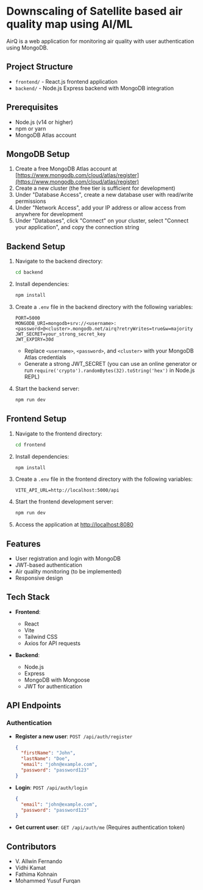 # Downscaling of Satellite based air quality map using AI/ML

AirQ is a web application for monitoring air quality with user authentication using MongoDB.

## Project Structure

- `frontend/` - React.js frontend application
- `backend/` - Node.js Express backend with MongoDB integration

## Prerequisites

- Node.js (v14 or higher)
- npm or yarn
- MongoDB Atlas account

## MongoDB Setup

1. Create a free MongoDB Atlas account at [https://www.mongodb.com/cloud/atlas/register](https://www.mongodb.com/cloud/atlas/register)
2. Create a new cluster (the free tier is sufficient for development)
3. Under "Database Access", create a new database user with read/write permissions
4. Under "Network Access", add your IP address or allow access from anywhere for development
5. Under "Databases", click "Connect" on your cluster, select "Connect your application", and copy the connection string

## Backend Setup

1. Navigate to the backend directory:
   ```bash
   cd backend
   ```

2. Install dependencies:
   ```bash
   npm install
   ```

3. Create a `.env` file in the backend directory with the following variables:
   ```
   PORT=5000
   MONGODB_URI=mongodb+srv://<username>:<password>@<cluster>.mongodb.net/airq?retryWrites=true&w=majority
   JWT_SECRET=your_strong_secret_key
   JWT_EXPIRY=30d
   ```

   - Replace `<username>`, `<password>`, and `<cluster>` with your MongoDB Atlas credentials
   - Generate a strong JWT_SECRET (you can use an online generator or run `require('crypto').randomBytes(32).toString('hex')` in Node.js REPL)

4. Start the backend server:
   ```bash
   npm run dev
   ```

## Frontend Setup

1. Navigate to the frontend directory:
   ```bash
   cd frontend
   ```

2. Install dependencies:
   ```bash
   npm install
   ```

3. Create a `.env` file in the frontend directory with the following variables:
   ```
   VITE_API_URL=http://localhost:5000/api
   ```

4. Start the frontend development server:
   ```bash
   npm run dev
   ```

5. Access the application at [http://localhost:8080](http://localhost:8080)

## Features

- User registration and login with MongoDB
- JWT-based authentication
- Air quality monitoring (to be implemented)
- Responsive design

## Tech Stack

- **Frontend**:
  - React
  - Vite
  - Tailwind CSS
  - Axios for API requests

- **Backend**:
  - Node.js
  - Express
  - MongoDB with Mongoose
  - JWT for authentication

## API Endpoints

### Authentication

- **Register a new user**: `POST /api/auth/register`
  ```json
  {
    "firstName": "John",
    "lastName": "Doe",
    "email": "john@example.com",
    "password": "password123"
  }
  ```

- **Login**: `POST /api/auth/login`
  ```json
  {
    "email": "john@example.com",
    "password": "password123"
  }
  ```

- **Get current user**: `GET /api/auth/me` (Requires authentication token)

## Contributors

- V. Allwin Fernando
- Vidhi Kamat
- Fathima Kohnain
- Mohammed Yusuf Furqan